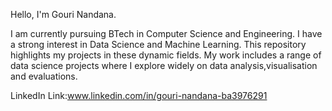 Hello, I'm Gouri Nandana.

I am currently pursuing BTech in Computer Science and Engineering. I have a strong interest in Data Science and Machine Learning. This repository highlights my projects in these dynamic fields. My work includes a range of data science projects where I explore widely on data analysis,visualisation and evaluations.

LinkedIn Link:www.linkedin.com/in/gouri-nandana-ba3976291
